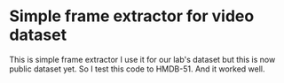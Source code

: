 Simple frame extractor for video dataset
=======================================

This is simple frame extractor 
I use it for our lab's dataset but this is now public dataset yet.
So I test this code to HMDB-51. And it worked well.
